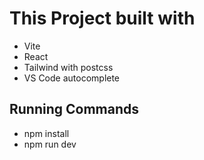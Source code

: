 # This Project built with

- Vite
- React
- Tailwind with postcss
- VS Code autocomplete

## Running Commands

- npm install
- npm run dev
